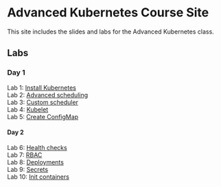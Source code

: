# Advanced Kubernetes Course Site

This site includes the slides and labs for the Advanced Kubernetes class. 

## Labs

### Day 1
Lab 1: [Install Kubernetes](labs/01-install-k8s/)  
Lab 2: [Advanced scheduling](labs/02-affinity/)  
Lab 3: [Custom scheduler](labs/03-scheduler/)  
Lab 4: [Kubelet](labs/04-kubelet/)  
Lab 5: [Create ConfigMap](labs/05-configmap/)  

#### Day 2
Lab 6: [Health checks](labs/06-networking/)  
Lab 7: [RBAC](labs/07-rbac/)  
Lab 8: [Deployments](labs/08-deployments/)  
Lab 9: [Secrets](labs/09-secrets/)  
Lab 10: [Init containers](labs/10-init/)  


